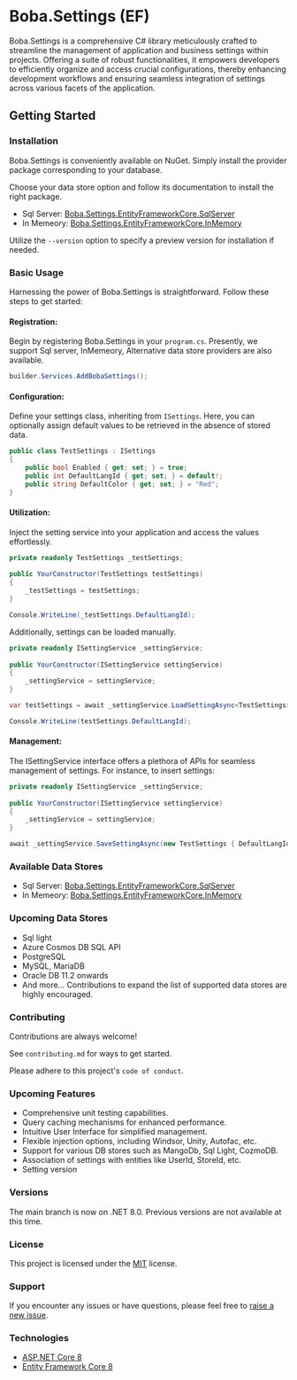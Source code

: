 
# Boba.Settings (EF)

Boba.Settings is a comprehensive C# library meticulously crafted to streamline the management of application and business settings within projects. Offering a suite of robust functionalities, it empowers developers to efficiently organize and access crucial configurations, thereby enhancing development workflows and ensuring seamless integration of settings across various facets of the application.

## Getting Started

### Installation

Boba.Settings is conveniently available on NuGet. Simply install the provider package corresponding to your database.

Choose your data store option and follow its documentation to install the right package.
- Sql Server: [Boba.Settings.EntityFrameworkCore.SqlServer](https://github.com/MarwanAlmaseid/Boba.Settings/tree/master/src/Boba.Settings.EntityFrameworkCore.SqlServer)
- In Memeory: [Boba.Settings.EntityFrameworkCore.InMemory](https://github.com/MarwanAlmaseid/Boba.Settings/tree/master/src/Boba.Settings.EntityFrameworkCore.InMemory)


Utilize the `--version` option to specify a preview version for installation if needed.

### Basic Usage
Harnessing the power of Boba.Settings is straightforward. Follow these steps to get started:

#### Registration: 
Begin by registering Boba.Settings in your `program.cs`. Presently, we support Sql server, InMemeory, Alternative data store providers are also available.
```c#
builder.Services.AddBobaSettings();
```
#### Configuration:
Define your settings class, inheriting from `ISettings`. Here, you can optionally assign default values to be retrieved in the absence of stored data.

```c#
public class TestSettings : ISettings
{
    public bool Enabled { get; set; } = true;
    public int DefaultLangId { get; set; } = default!;
    public string DefaultColor { get; set; } = "Red";
}
```

#### Utilization: 
Inject the setting service into your application and access the values effortlessly.
```c#
private readonly TestSettings _testSettings;
	
public YourConstructor(TestSettings testSettings)
{
    _testSettings = testSettings;
}

Console.WriteLine(_testSettings.DefaultLangId);

```
Additionally, settings can be loaded manually.

```c#
private readonly ISettingService _settingService;
	
public YourConstructor(ISettingService settingService)
{
    _settingService = settingService;
}

var testSettings = await _settingService.LoadSettingAsync<TestSettings>();

Console.WriteLine(testSettings.DefaultLangId);
```

#### Management:
The ISettingService interface offers a plethora of APIs for seamless management of settings. For instance, to insert settings:
```c#
private readonly ISettingService _settingService;
	
public YourConstructor(ISettingService settingService)
{
    _settingService = settingService;
}

await _settingService.SaveSettingAsync(new TestSettings { DefaultLangId = 1, Enabled = false });
```

### Available Data Stores
- Sql Server: [Boba.Settings.EntityFrameworkCore.SqlServer](https://github.com/MarwanAlmaseid/Boba.Settings/tree/master/src/Boba.Settings.EntityFrameworkCore.SqlServer)
- In Memeory: [Boba.Settings.EntityFrameworkCore.InMemory](https://github.com/MarwanAlmaseid/Boba.Settings/tree/master/src/Boba.Settings.EntityFrameworkCore.InMemory)
### Upcoming Data Stores
- Sql light
- Azure Cosmos DB SQL API
- PostgreSQL
- MySQL, MariaDB
- Oracle DB 11.2 onwards
- And more…
Contributions to expand the list of supported data stores are highly encouraged.
### Contributing

Contributions are always welcome!

See `contributing.md` for ways to get started.

Please adhere to this project's `code of conduct`.


### Upcoming Features
- Comprehensive unit testing capabilities.
- Query caching mechanisms for enhanced performance.
- Intuitive User Interface for simplified management.
- Flexible injection options, including Windsor, Unity, Autofac, etc.
- Support for various DB stores such as MangoDb, Sql Light, CozmoDB.
- Association of settings with entities like UserId, StoreId, etc.
- Setting version
### Versions
The main branch is now on .NET 8.0. Previous versions are not available at this time.

### License
This project is licensed under the [MIT](https://choosealicense.com/licenses/mit/) license.

### Support
If you encounter any issues or have questions, please feel free to [raise a new issue](https://github.com/MarwanAlmaseid/Boba.Settings/issues).

### Technologies

 - [ASP.NET Core 8](https://learn.microsoft.com/en-us/aspnet/core/introduction-to-aspnet-core?view=aspnetcore-8.0)
 - [Entity Framework Core 8](https://learn.microsoft.com/en-us/ef/core/)

